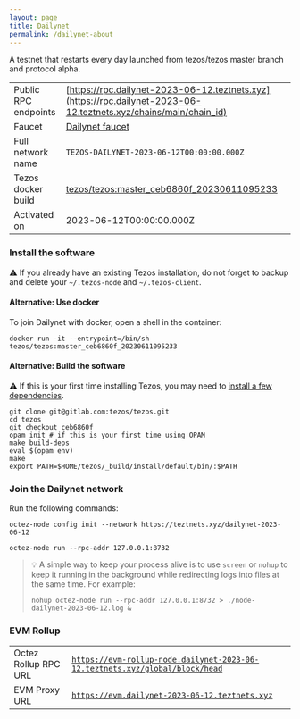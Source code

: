 ```yaml
---
layout: page
title: Dailynet
permalink: /dailynet-about
---
```


A testnet that restarts every day launched from tezos/tezos master branch and protocol alpha.

| | |
|-------|---------------------|
| Public RPC endpoints | [https://rpc.dailynet-2023-06-12.teztnets.xyz](https://rpc.dailynet-2023-06-12.teztnets.xyz/chains/main/chain_id)<br/> |
| Faucet | [Dailynet faucet](https://faucet.dailynet-2023-06-12.teztnets.xyz) |
| Full network name | `TEZOS-DAILYNET-2023-06-12T00:00:00.000Z` |
| Tezos docker build | [tezos/tezos:master_ceb6860f_20230611095233](https://hub.docker.com/r/tezos/tezos/tags?page=1&ordering=last_updated&name=master_ceb6860f_20230611095233) |
| Activated on | 2023-06-12T00:00:00.000Z |





### Install the software

⚠️  If you already have an existing Tezos installation, do not forget to backup and delete your `~/.tezos-node` and `~/.tezos-client`.



#### Alternative: Use docker

To join Dailynet with docker, open a shell in the container:

```
docker run -it --entrypoint=/bin/sh tezos/tezos:master_ceb6860f_20230611095233
```

#### Alternative: Build the software

⚠️  If this is your first time installing Tezos, you may need to [install a few dependencies](https://tezos.gitlab.io/introduction/howtoget.html#setting-up-the-development-environment-from-scratch).

```
git clone git@gitlab.com:tezos/tezos.git
cd tezos
git checkout ceb6860f
opam init # if this is your first time using OPAM
make build-deps
eval $(opam env)
make
export PATH=$HOME/tezos/_build/install/default/bin/:$PATH
```

### Join the Dailynet network

Run the following commands:

```
octez-node config init --network https://teztnets.xyz/dailynet-2023-06-12

octez-node run --rpc-addr 127.0.0.1:8732
```

> 💡 A simple way to keep your process alive is to use `screen` or `nohup` to keep it running in the background while redirecting logs into files at the same time. For example:
>
> ```bash=13
> nohup octez-node run --rpc-addr 127.0.0.1:8732 > ./node-dailynet-2023-06-12.log &
> ```


### EVM Rollup

| | |
|-------|---------------------|
| Octez Rollup RPC URL | [`https://evm-rollup-node.dailynet-2023-06-12.teztnets.xyz/global/block/head`](https://evm-rollup-node.dailynet-2023-06-12.teztnets.xyz) |
| EVM Proxy URL | [`https://evm.dailynet-2023-06-12.teztnets.xyz`](https://evm.dailynet-2023-06-12.teztnets.xyz) |




